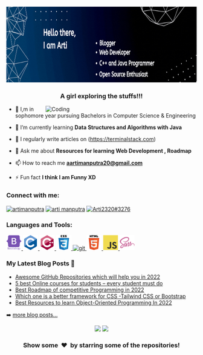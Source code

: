 <p align="center">
  <img width="1000px" height="200px" src="readme.gif" alt="hello">
</p>
<h3 align="center">A girl exploring the stuffs!!!</h3>

  <img align="right" alt="Coding" width="400" src="https://cdn.dribbble.com/users/2646423/screenshots/5507196/computer.gif">

- 🏫 I,m in sophomore year pursuing Bachelors in Computer Science & Engineering 
- 🌱 I’m currently learning **Data Structures and Algorithms with Java**

- 📝 I regularly write articles on (https://terminalstack.com)

- 💬 Ask me about **Resources for learning Web Development , Roadmap**

- 📫 How to reach me **aartimanputra20@gmail.com**

- ⚡ Fun fact **I think I am Funny XD**

<h3 align="left">Connect with me:</h3>
<p align="left">
<a href="https://twitter.com/artimanputra" target="blank"><img align="center" src="https://raw.githubusercontent.com/rahuldkjain/github-profile-readme-generator/master/src/images/icons/Social/twitter.svg" alt="artimanputra" height="30" width="40" /></a>
<a href="https://linkedin.com/in/arti manputra" target="blank"><img align="center" src="https://raw.githubusercontent.com/rahuldkjain/github-profile-readme-generator/master/src/images/icons/Social/linked-in-alt.svg" alt="arti manputra" height="30" width="40" /></a>
<a href="https://discord.gg/Arti2320#3276" target="blank"><img align="center" src="https://raw.githubusercontent.com/rahuldkjain/github-profile-readme-generator/master/src/images/icons/Social/discord.svg" alt="Arti2320#3276" height="30" width="40" /></a>
</p>

<h3 align="left">Languages and Tools:</h3>
<p align="left"> <a href="https://getbootstrap.com" target="_blank"> <img src="https://raw.githubusercontent.com/devicons/devicon/master/icons/bootstrap/bootstrap-plain-wordmark.svg" alt="bootstrap" width="40" height="40"/> </a> <a href="https://www.cprogramming.com/" target="_blank"> <img src="https://raw.githubusercontent.com/devicons/devicon/master/icons/c/c-original.svg" alt="c" width="40" height="40"/> </a> <a href="https://www.w3schools.com/cpp/" target="_blank"> <img src="https://raw.githubusercontent.com/devicons/devicon/master/icons/cplusplus/cplusplus-original.svg" alt="cplusplus" width="40" height="40"/> </a> <a href="https://www.w3schools.com/css/" target="_blank"> <img src="https://raw.githubusercontent.com/devicons/devicon/master/icons/css3/css3-original-wordmark.svg" alt="css3" width="40" height="40"/> </a> <a href="https://git-scm.com/" target="_blank"> <img src="https://www.vectorlogo.zone/logos/git-scm/git-scm-icon.svg" alt="git" width="40" height="40"/> </a> <a href="https://www.w3.org/html/" target="_blank"> <img src="https://raw.githubusercontent.com/devicons/devicon/master/icons/html5/html5-original-wordmark.svg" alt="html5" width="40" height="40"/> </a> <a href="https://developer.mozilla.org/en-US/docs/Web/JavaScript" target="_blank"> <img src="https://raw.githubusercontent.com/devicons/devicon/master/icons/javascript/javascript-original.svg" alt="javascript" width="40" height="40"/> </a> <a href="https://sass-lang.com" target="_blank"> <img src="https://raw.githubusercontent.com/devicons/devicon/master/icons/sass/sass-original.svg" alt="sass" width="40" height="40"/> </a> </p>

### My Latest Blog Posts 🌱
<!-- BLOG-POST-LIST:START -->
- [Awesome GitHub Repositories which will help you in 2022](https://terminalstack.com/awesome-github-repositories-which-will-help-you-in-2022/)
- [5 best Online courses for students – every student must do](https://terminalstack.com/5-best-online-courses-for-students-every-student-must-do/)
- [Best Roadmap of competitive Programming in 2022](https://terminalstack.com/best-roadmap-of-competitive-programming-in-2021/)
- [Which one is a better framework for CSS -Tailwind CSS or Bootstrap](https://terminalstack.com/which-one-is-better-tailwind-css-or-bootstrap/)
- [Best Resources to learn Object-Oriented Programming In 2022](https://terminalstack.com/best-resources-to-learn-oop/)
<!-- BLOG-POST-LIST:END -->
➡️ [more blog posts...](https://terminalstack.com/)
</td>
<td valign="top" width="50%">

<p align="center">
  <img width="48%" src="https://github-readme-stats.vercel.app/api?username=artimanputra&show_icons=true&theme=jolly" />
  <img width="48%" src="https://github-readme-streak-stats.herokuapp.com/?user=artimanputra&theme=jolly" />
</p>

<h3 align="center">Show some &nbsp;❤️&nbsp; by starring some of the repositories!</h3>



 
